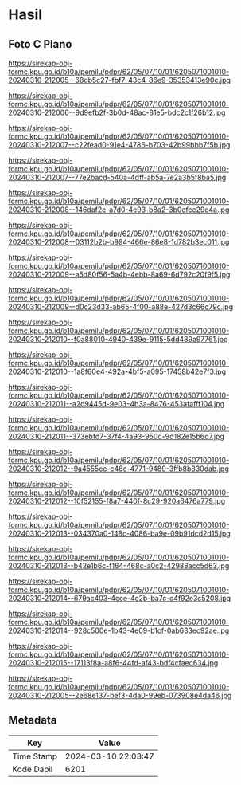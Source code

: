 # Hasil

## Foto C Plano

https://sirekap-obj-formc.kpu.go.id/b10a/pemilu/pdpr/62/05/07/10/01/6205071001010-20240310-212005--68db5c27-fbf7-43c4-86e9-35353413e90c.jpg

https://sirekap-obj-formc.kpu.go.id/b10a/pemilu/pdpr/62/05/07/10/01/6205071001010-20240310-212006--9d9efb2f-3b0d-48ac-81e5-bdc2c1f26b12.jpg

https://sirekap-obj-formc.kpu.go.id/b10a/pemilu/pdpr/62/05/07/10/01/6205071001010-20240310-212007--c22fead0-91e4-4786-b703-42b99bbb7f5b.jpg

https://sirekap-obj-formc.kpu.go.id/b10a/pemilu/pdpr/62/05/07/10/01/6205071001010-20240310-212007--77e2bacd-540a-4dff-ab5a-7e2a3b5f8ba5.jpg

https://sirekap-obj-formc.kpu.go.id/b10a/pemilu/pdpr/62/05/07/10/01/6205071001010-20240310-212008--146daf2c-a7d0-4e93-b8a2-3b0efce29e4a.jpg

https://sirekap-obj-formc.kpu.go.id/b10a/pemilu/pdpr/62/05/07/10/01/6205071001010-20240310-212008--03112b2b-b994-466e-86e8-1d782b3ec011.jpg

https://sirekap-obj-formc.kpu.go.id/b10a/pemilu/pdpr/62/05/07/10/01/6205071001010-20240310-212009--a5d80f56-5a4b-4ebb-8a69-6d792c20f9f5.jpg

https://sirekap-obj-formc.kpu.go.id/b10a/pemilu/pdpr/62/05/07/10/01/6205071001010-20240310-212009--d0c23d33-ab65-4f00-a88e-427d3c66c79c.jpg

https://sirekap-obj-formc.kpu.go.id/b10a/pemilu/pdpr/62/05/07/10/01/6205071001010-20240310-212010--f0a88010-4940-439e-9115-5dd489a97761.jpg

https://sirekap-obj-formc.kpu.go.id/b10a/pemilu/pdpr/62/05/07/10/01/6205071001010-20240310-212010--1a8f60e4-492a-4bf5-a095-17458b42e7f3.jpg

https://sirekap-obj-formc.kpu.go.id/b10a/pemilu/pdpr/62/05/07/10/01/6205071001010-20240310-212011--a2d9445d-9e03-4b3a-8476-453afafff104.jpg

https://sirekap-obj-formc.kpu.go.id/b10a/pemilu/pdpr/62/05/07/10/01/6205071001010-20240310-212011--373ebfd7-37f4-4a93-950d-9d182e15b6d7.jpg

https://sirekap-obj-formc.kpu.go.id/b10a/pemilu/pdpr/62/05/07/10/01/6205071001010-20240310-212012--9a4555ee-c46c-4771-9489-3ffb8b830dab.jpg

https://sirekap-obj-formc.kpu.go.id/b10a/pemilu/pdpr/62/05/07/10/01/6205071001010-20240310-212012--10f52155-f8a7-440f-8c29-920a6476a779.jpg

https://sirekap-obj-formc.kpu.go.id/b10a/pemilu/pdpr/62/05/07/10/01/6205071001010-20240310-212013--034370a0-148c-4086-ba9e-09b91dcd2d15.jpg

https://sirekap-obj-formc.kpu.go.id/b10a/pemilu/pdpr/62/05/07/10/01/6205071001010-20240310-212013--b42e1b6c-f164-468c-a0c2-42988acc5d63.jpg

https://sirekap-obj-formc.kpu.go.id/b10a/pemilu/pdpr/62/05/07/10/01/6205071001010-20240310-212014--679ac403-4cce-4c2b-ba7c-c4f92e3c5208.jpg

https://sirekap-obj-formc.kpu.go.id/b10a/pemilu/pdpr/62/05/07/10/01/6205071001010-20240310-212014--928c500e-1b43-4e09-b1cf-0ab633ec92ae.jpg

https://sirekap-obj-formc.kpu.go.id/b10a/pemilu/pdpr/62/05/07/10/01/6205071001010-20240310-212015--17113f8a-a8f6-44fd-af43-bdf4cfaec634.jpg

https://sirekap-obj-formc.kpu.go.id/b10a/pemilu/pdpr/62/05/07/10/01/6205071001010-20240310-212005--2e68e137-bef3-4da0-99eb-073908e4da46.jpg


## Metadata

| Key        | Value               |
| ---------- | ------------------- |
| Time Stamp | 2024-03-10 22:03:47 |
| Kode Dapil | 6201                |



